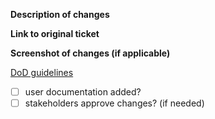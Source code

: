 **Description of changes**

**Link to original ticket**

**Screenshot of changes (if applicable)**

[DoD guidelines](https://commercetools.atlassian.net/wiki/spaces/ET/pages/738820530/Definition+of+Done)

- [ ] user documentation added?
- [ ] stakeholders approve changes? (if needed)
